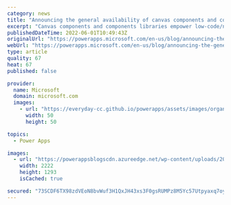```yaml
---
category: news
title: "Announcing the general availability of canvas components and component libraries"
excerpt: "Canvas components and components libraries empower low-code/no-code citizen developers to build reusable UX components which can be used across screens in an app or across apps in an environment. Canvas libraries along with the apps can be packaged and moved to other environments using standard Dataverse"
publishedDateTime: 2022-06-01T10:49:43Z
originalUrl: "https://powerapps.microsoft.com/en-us/blog/announcing-the-general-availability-of-canvas-components-and-component-libraries/"
webUrl: "https://powerapps.microsoft.com/en-us/blog/announcing-the-general-availability-of-canvas-components-and-component-libraries/"
type: article
quality: 67
heat: 67
published: false

provider:
  name: Microsoft
  domain: microsoft.com
  images:
    - url: "https://everyday-cc.github.io/powerapps/assets/images/organizations/microsoft.com-50x50.jpg"
      width: 50
      height: 50

topics:
  - Power Apps

images:
  - url: "https://powerappsblogscdn.azureedge.net/wp-content/uploads/2022/05/DepedencieComponentLibraries.gif"
    width: 2222
    height: 1293
    isCached: true

secured: "73SCDF6TX98zdVEoN8bvWuf3H1QxJH43xs3F0gsRUMPz8M5Yc57Utpyaxq7oyDRAmPoBwRSiwD1o6iVehz1E/L91fOHwCHGck4ZRXE8X8EHZjPg9L+WnGvlsTKVcZ+dwE0c0bHVmdZutQ2OVNAkQeUtcnWWd91XU0ZPjsrHS0qjWVKLdyDClKDDp6DkTvrulJpHogKr6aXHNYsFE4mvmzsfckD5gMnjsrG0pkjFoQjrPGIcwe0DxHAN5xJ7sjEVzKfTRJJIw2N65uEW4vzqwXneaNRWGjZwdYfC8J4xjWV0wF0b17CB8eT76BQ++P0ap7z7ZX9Uygd45IrkHtw/tmVAHmzARk7xg3mm/zyP6BV4=;EiJqRcMqv1U73mj2YWO/Nw=="
---
```


